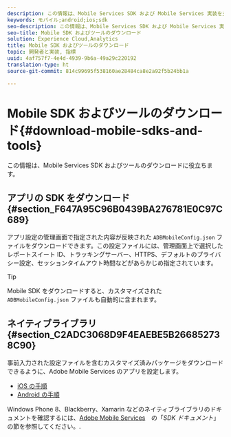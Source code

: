 ```yaml
---
description: この情報は、Mobile Services SDK および Mobile Services 実装を支援するツールをダウンロードする際に役立ちます。
keywords: モバイル;android;ios;sdk
seo-description: この情報は、Mobile Services SDK および Mobile Services 実装を支援するツールをダウンロードする際に役立ちます。
seo-title: Mobile SDK およびツールのダウンロード
solution: Experience Cloud,Analytics
title: Mobile SDK およびツールのダウンロード
topic: 開発者と実装, 指標
uuid: 4af757f7-4e4d-4939-9b6a-49a29c220192
translation-type: ht
source-git-commit: 814c99695f538160ae28484ca8e2a92f5b24bb1a

---
```



# Mobile SDK およびツールのダウンロード{#download-mobile-sdks-and-tools}

この情報は、Mobile Services SDK およびツールのダウンロードに役立ちます。

## アプリの SDK をダウンロード {#section_F647A95C96B0439BA276781E0C97C689}

アプリ設定の管理画面で指定された内容が反映された `ADBMobileConfig.json` ファイルをダウンロードできます。この設定ファイルには、管理画面上で選択したレポートスイート ID、トラッキングサーバー、HTTPS、デフォルトのプライバシー設定、セッションタイムアウト時間などがあらかじめ指定されています。

>[!TIP]
>
>Mobile SDK をダウンロードすると、カスタマイズされた `ADBMobileConfig.json` ファイルも自動的に含まれます。

## ネイティブライブラリ {#section_C2ADC3068D9F4EAEBE5B266852738C90}

事前入力された設定ファイルを含むカスタマイズ済みパッケージをダウンロードできるように、Adobe Mobile Services のアプリを設定します。

* [iOS の手順](/help/ios/getting-started/requirements.md)
* [Android の手順](/help/android/getting-started/requirements.md)

Windows Phone 8、Blackberry、Xamarin などのネイティブライブラリのドキュメントを確認するには、[Adobe Mobile Services](/help/using/home.md)　の「*SDK ドキュメント*」の節を参照してください。.

